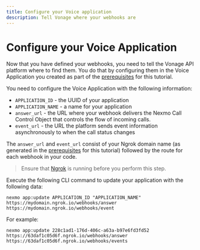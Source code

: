 ```yaml
---
title: Configure your Voice application
description: Tell Vonage where your webhooks are
---
```


# Configure your Voice Application

Now that you have defined your webhooks, you need to tell the Vonage API platform where to find them. You do that by configuring them in the Voice Application you created as part of the [prerequisites](voice/voice-api/tutorials/ivr/prerequisites/) for this tutorial.

You need to configure the Voice Application with the following information:

* `APPLICATION_ID` - the UUID of your application
* `APPLICATION_NAME` - a name for your application
* `answer_url` - the URL where your webhook delivers the Nexmo Call Control Object that controls the flow of incoming calls.
* `event_url` - the URL the platform sends event information asynchronously to when the call status changes

The `answer_url` and `event_url` consist of your Ngrok domain name (as generated in the [prerequisites](/voice/voice-api/tutorials/ivr/prerequisites/) for this tutorial) followed by the route for each webhook in your code.

> Ensure that [Ngrok](/tools/ngrok) is running before you perform this step.

Execute the following CLI command to update your application with the following data:

```
nexmo app:update APPLICATION_ID "APPLICATION_NAME" https://mydomain.ngrok.io/webhooks/answer https://mydomain.ngrok.io/webhooks/event
```

For example:

```
nexmo app:update 228c1ad1-176d-406c-a63a-b97e6fd3fd52 https://63daf1c05d6f.ngrok.io/webhooks/answer https://63daf1c05d6f.ngrok.io/webhooks/events
```
